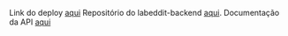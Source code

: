 Link do deploy [aqui](https://github.com/beatriz-rossati/labeddit-service)
Repositório do labeddit-backend [aqui](https://github.com/beatriz-rossati/labeddit-service).
Documentação da API [aqui](https://labeddit-service.onrender.com/documentation/)
